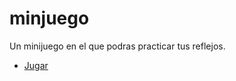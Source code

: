 # minjuego
 Un minijuego en el que podras practicar tus reflejos.
<html lang="es">
<body>
   <ul>
	<li><a href="https://www.youtube.com/watch?v=X1IGcO01-9c&ab_channel=CalamardoPostingSDLG" target="_blank">Jugar</a></li>
   </ul>
</body>
